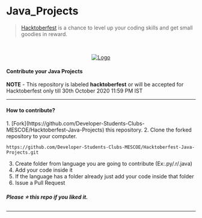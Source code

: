 # Java_Projects

> [Hacktoberfest](https://hacktoberfest.digitalocean.com/) is a chance to level up your coding skills and get small goodies in reward.

<br />
<p align="center">
  <a href="https://hacktoberfest.digitalocean.com/">
    <img src="https://i.ibb.co/4FjRdbH/Logo-Sponsors-Light.png" alt="Logo">
  </a>
</p>

<!-- [![Hacktoberfest 2019 logo](https://i.ibb.co/4FjRdbH/Logo-Sponsors-Light.png)](https://hacktoberfest.digitalocean.com/) -->

<h4>Contribute your Java Projects</h4>

**NOTE** - This repository is labeled **hacktoberfest** or will be accepted for Hacktoberfest only till 30th October 2020 11:59 PM IST

<hr>

<h4>How to contribute?</h4>
1. [Fork](https://github.com/Developer-Students-Clubs-MESCOE/Hacktoberfest-Java-Projects) this repository.
2. Clone the forked repository to your computer.

   `https://github.com/Developer-Students-Clubs-MESCOE/Hacktoberfest-Java-Projects.git`

3. Create folder from language you are going to contribute (Ex:.py/.r/.java)
4. Add your code inside it
5. If the language has a folder already just add your code inside that folder
6. Issue a Pull Request
<h5>Please ⭐️ this repo if you liked it.</h5>

<hr>
